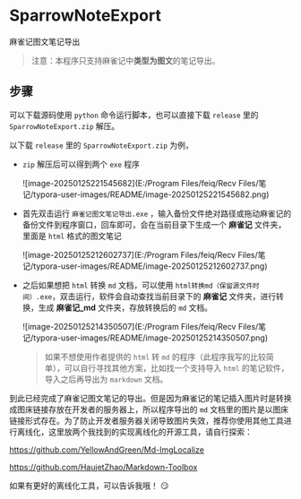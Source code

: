 # SparrowNoteExport
麻雀记图文笔记导出

> 注意：本程序只支持麻雀记中**类型为图文**的笔记导出。

## 步骤

可以下载源码使用 `python` 命令运行脚本，也可以直接下载 `release` 里的 `SparrowNoteExport.zip` 解压。

以下载 `release` 里的 `SparrowNoteExport.zip` 为例，

- `zip` 解压后可以得到两个 `exe` 程序

  ![image-20250125221545682](E:/Program Files/feiq/Recv Files/笔记/typora-user-images/README/image-20250125221545682.png)

- 首先双击运行 `麻雀记图文笔记导出.exe` ，输入备份文件绝对路径或拖动麻雀记的备份文件到程序窗口，回车即可，会在当前目录下生成一个 **麻雀记** 文件夹，里面是 `html` 格式的图文笔记

  ![image-20250125212602737](E:/Program Files/feiq/Recv Files/笔记/typora-user-images/README/image-20250125212602737.png)

- 之后如果想把 `html` 转换 `md` 文档，可以使用 `html转换md（保留源文件时间）.exe`，双击运行，软件会自动查找当前目录下的 **麻雀记** 文件夹，进行转换，生成 **麻雀记_md** 文件夹，存放转换后的 `md` 文档。

  ![image-20250125214350507](E:/Program Files/feiq/Recv Files/笔记/typora-user-images/README/image-20250125214350507.png)
  
  > 如果不想使用作者提供的 `html` 转 `md` 的程序（此程序我写的比较简单），可以自行寻找其他方案，比如找一个支持导入 `html` 的笔记软件，导入之后再导出为 `markdown` 文档。

到此已经完成了麻雀记图文笔记的导出。但是因为麻雀记的笔记插入图片时是转换成图床链接存放在开发者的服务器上，所以程序导出的 `md` 文档里的图片是以图床链接形式存在。为了防止开发者服务器关闭导致图片失效，推荐你使用其他工具进行离线化，这里放两个我找到的实现离线化的开源工具，请自行探索：

https://github.com/YellowAndGreen/Md-ImgLocalize

https://github.com/HaujetZhao/Markdown-Toolbox

如果有更好的离线化工具，可以告诉我哦！ :smirk:
